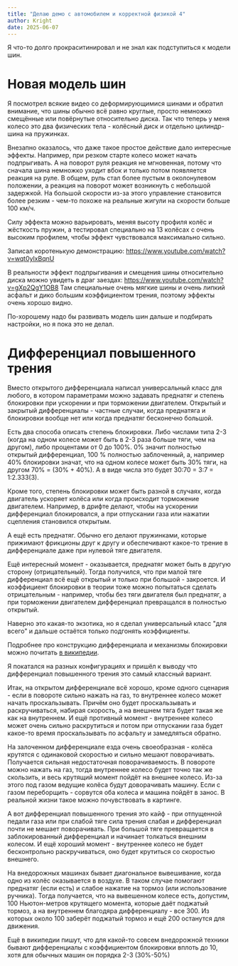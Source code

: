 ```yaml
---
title: "Делаю демо с автомобилем и корректной физикой 4"
author: Kright
date: 2025-06-07
---
```


Я что-то долго прокраситинировал и не знал как подступиться к модели шин.

# Новая модель шин

Я посмотрел всякие видео со деформирующимися шинами и обратил внимание, что шины обычно всё равно круглые, просто немножко смещённые или повёрнутые относительно диска. Так что теперь у меня колесо это два физических тела - колёсный диск и отдельно цилиндр-шина на пружинках.

Внезапно оказалось, что даже такое простое действие дало интересные эффекты. Например, при резком старте колесо может начать подпрыгивать. А на поворот руля реакция не мгновенная, потому что сначала шина немножко уходит вбок и только потом появляется реакция на руле. В общем, руль стал более пустым в околонулевом положении, а реакция на поворот может возникнуть с небольшой задержкой. На большой скорости из-за этого управление становится более резким - чем-то похоже на реальные жигули на скорости больше 100 км/ч.

Силу эффекта можно варьировать, меняя высоту профиля колёс и жёсткость пружин, а тестировал специально на 13 колёсах с очень высоким профилем, чтобы эффект чувствовался максимально сильно.

Записал коротенькую демонстрацию: https://www.youtube.com/watch?v=wqt0ylxBqnU

В реальности эффект подпрыгивания и смещения шины относительно диска можно увидеть в драг заездах: https://www.youtube.com/watch?v=gXp2QgY1OB8
Там специальные очень мягкие шины и очень липкий асфальт и дико большим коэффициентом трения, поэтому эффекты очень хорошо видно.

По-хорошему надо бы развивать модель шин дальше и подбирать настройки, но я пока это не делал.

# Дифференциал повышенного трения

Вместо открытого дифференциала написал универсальный класс для любого, в котором параметрами можно задавать преднатяг и степень блокировки при ускорении и при торможении двигателем. Открытый и закрытый дифференциалы - частные случаи, когда преднатяга и блокировки вообще нет или когда преднатяг бесконечно большой.

Есть два способа описать степень блокировки. Либо числами типа 2-3 (когда на одном колесе может быть в 2-3 раза больше тяги, чем на другом), либо процентами от 0 до 100%. 0% значит полностью открытый дифференциал, 100 % полностью заблоченный, а, например 40% блокировки значат, что на одном колесе может быть 30% тяги, на другом 70% = (30% + 40%). А в виде числа это будет 30:70 = 3:7 = 1:2.333(3).

Кроме того, степень блокировки может быть разной в случаях, когда двигатель ускоряет колёса или когда происходит торможение двигателем. Например, в дрифте делают, чтобы на ускорении дифференциал блокировался, а при отпускании газа или нажатии сцепления становился открытым.

А ещё есть преднатяг. Обычно его делают пружинками, которые прижимают фрикционы друг к другу и обеспечивают какое-то трение в дифференциале даже при нулевой тяге двигателя.

Ещё интересный момент - оказывается, преднатяг может быть в другую сторону (отрицательный). Тогда получился, что при малой тяге дифференциал всё ещё открытый и только при большой - закроется. И коэффициент блокировки в теории тоже можно попытаться сделать отрицательным - например, чтобы без тяги двигателя был преднатяг, а при торможении двигателем дифференциал превращался в полностью открытый.

Наверно это какая-то экзотика, но я сделал универсальный класс "для всего" и дальше остаётся только подгонять коэффициенты.

Подробнее про конструкцию дифференциала и механизмы блокировки можно почитать [в википедии](https://ru.wikipedia.org/wiki/%D0%94%D0%B8%D1%84%D1%84%D0%B5%D1%80%D0%B5%D0%BD%D1%86%D0%B8%D0%B0%D0%BB_%D1%81_%D0%BF%D0%BE%D0%B2%D1%8B%D1%88%D0%B5%D0%BD%D0%BD%D1%8B%D0%BC_%D0%B2%D0%BD%D1%83%D1%82%D1%80%D0%B5%D0%BD%D0%BD%D0%B8%D0%BC_%D1%81%D0%BE%D0%BF%D1%80%D0%BE%D1%82%D0%B8%D0%B2%D0%BB%D0%B5%D0%BD%D0%B8%D0%B5%D0%BC).

Я покатался на разных конфигурациях и пришёл к выводу что дифференциал повышенного трения это самый классный вариант.

Итак, на открытом дифференциале всё хорошо, кроме одного сценария - если в повороте сильно нажать на газ, то внутреннее колесо может начать проскальзывать. Причём оно будет проскальзывать и раскручиваться, набирая скорость, а на внешнем тяга будет такая же как на внутреннем. И ещё противный момент - внутреннее колесо может очень сильно раскрутиться и потом при отпускании газа будет какое-то время проскальзывать по асфальту и замедляться обратно.

На залоченном дифференциале езда очень своеобразная - колёса крутятся с одинаковой скоростью и сильно мешают поворачивать. Получается сильная недостаточная поворачиваемость. В повороте можно нажать на газ, тогда внутреннее колесо будет точно так же скользить, и весь крутящий момент пойдёт на внешнее колесо. Из-за этого под газом ведущие колёса будут доворачивать машину. Если с газом переборщить - сорвутся оба колеса и машина пойдёт в занос.
В реальной жизни такое можно почувствовать в картинге.

А вот дифференциал повышенного трения это кайф - при отпущенной педали газа или при слабой тяге сила трения слабая и дифференциал почти не мешает поворачивать. При большой тяге превращается в заблокированный дифференциал и начинает толкаться внешним колесом. И ещё хороший момент - внутреннее колесо не будет бесконтрольно раскручиваться, оно будет крутиться со скоростью внешнего.

На внедорожных машинах бывает диагональное вывешивание, когда одно из колёс оказывается в воздухе. В таком случае помогают преднатяг (если есть) и слабое нажатие на тормоз (или использование ручника). Тогда получается, что на вывешенном колесе есть, допустим, 100 Ньютон-метров крутящего момента, которые даёт поджатый тормоз, а на внутреннем благодяра дифференциалу - все 300. Из которых около 100 заберёт поджатый тормоз и ещё 200 останутся для движения.

Ещё в википедии пишут, что для какой-то совсем внедорожной техники бывают дифференциалы с коэффициентом блокировки вплоть до 10, хотя для обычных машин он порядка 2-3 (30%-50%)














